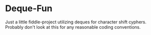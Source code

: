 # Deque-Fun
Just a little fiddle-project utilizing deques for character shift cyphers. 
Probably don't look at this for any reasonable coding conventions. 
